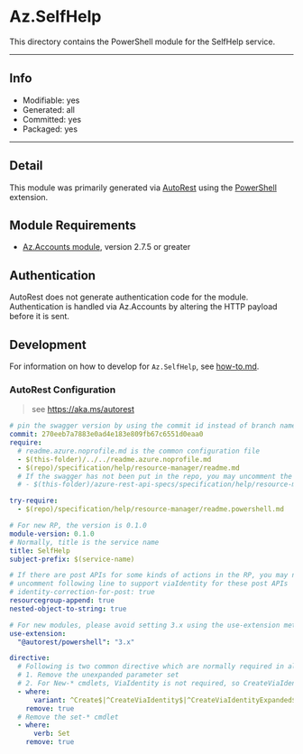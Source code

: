 <!-- region Generated -->
# Az.SelfHelp
This directory contains the PowerShell module for the SelfHelp service.

---
## Info
- Modifiable: yes
- Generated: all
- Committed: yes
- Packaged: yes

---
## Detail
This module was primarily generated via [AutoRest](https://github.com/Azure/autorest) using the [PowerShell](https://github.com/Azure/autorest.powershell) extension.

## Module Requirements
- [Az.Accounts module](https://www.powershellgallery.com/packages/Az.Accounts/), version 2.7.5 or greater

## Authentication
AutoRest does not generate authentication code for the module. Authentication is handled via Az.Accounts by altering the HTTP payload before it is sent.

## Development
For information on how to develop for `Az.SelfHelp`, see [how-to.md](how-to.md).
<!-- endregion -->

### AutoRest Configuration

> see https://aka.ms/autorest

```yaml
# pin the swagger version by using the commit id instead of branch name
commit: 270eeb7a7883e0ad4e183e809fb67c6551d0eaa0
require:
  # readme.azure.noprofile.md is the common configuration file
  - $(this-folder)/../../readme.azure.noprofile.md
  - $(repo)/specification/help/resource-manager/readme.md
  # If the swagger has not been put in the repo, you may uncomment the following line and refer to it locally
  # - $(this-folder)/azure-rest-api-specs/specification/help/resource-manager/readme.md

try-require:
  - $(repo)/specification/help/resource-manager/readme.powershell.md

# For new RP, the version is 0.1.0
module-version: 0.1.0
# Normally, title is the service name
title: SelfHelp
subject-prefix: $(service-name)

# If there are post APIs for some kinds of actions in the RP, you may need to
# uncomment following line to support viaIdentity for these post APIs
# identity-correction-for-post: true
resourcegroup-append: true
nested-object-to-string: true

# For new modules, please avoid setting 3.x using the use-extension method and instead, use 4.x as the default option
use-extension:
  "@autorest/powershell": "3.x"

directive:
  # Following is two common directive which are normally required in all the RPs
  # 1. Remove the unexpanded parameter set
  # 2. For New-* cmdlets, ViaIdentity is not required, so CreateViaIdentityExpanded is removed as well
  - where:
      variant: ^Create$|^CreateViaIdentity$|^CreateViaIdentityExpanded$|^Update$|^UpdateViaIdentity$
    remove: true
  # Remove the set-* cmdlet
  - where:
      verb: Set
    remove: true
```
